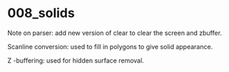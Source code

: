 # 008_solids
Note on parser: add new version of clear to clear the screen and zbuffer.

Scanline conversion: used to fill in polygons to give solid appearance.

Z -buffering: used for hidden surface removal.
